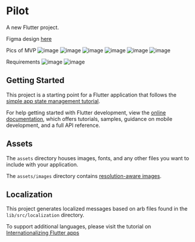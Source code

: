 # Pilot

A new Flutter project.

Figma design [here](https://www.figma.com/proto/yUDFrw4iIPnZgSTyFwJZU2/Joola-Wellness-App?page-id=862%3A1282&type=design&node-id=862-2611&viewport=4370%2C842%2C0.5&t=4WMPuy52zzIluCOr-1&scaling=scale-down&starting-point-node-id=862%3A3500)

Pics of MVP
![image](https://github.com/jason-liau/pilot/assets/91384480/1df77524-6055-43f2-8eed-882820097640)
![image](https://github.com/jason-liau/pilot/assets/91384480/81a9da30-474b-4596-b2fd-6305b71e57ea)
![image](https://github.com/jason-liau/pilot/assets/91384480/45d8cfac-7bda-49a9-8485-604a890f00bc)
![image](https://github.com/jason-liau/pilot/assets/91384480/7a2bef4e-aa6c-430c-ba70-ce8349d4d87d)
![image](https://github.com/jason-liau/pilot/assets/91384480/18a5a305-07e8-4449-a875-d767d9c8b74e)
![image](https://github.com/jason-liau/pilot/assets/91384480/d780de2b-c11c-47ad-a565-0decbc34bf09)

Requirements
![image](https://github.com/jason-liau/pilot/assets/91384480/da92ba3f-d28c-4221-b460-01243852d34d)
![image](https://github.com/jason-liau/pilot/assets/91384480/a0d37461-e91d-47db-bb00-14727152dd23)

## Getting Started

This project is a starting point for a Flutter application that follows the
[simple app state management
tutorial](https://flutter.dev/docs/development/data-and-backend/state-mgmt/simple).

For help getting started with Flutter development, view the
[online documentation](https://flutter.dev/docs), which offers tutorials,
samples, guidance on mobile development, and a full API reference.

## Assets

The `assets` directory houses images, fonts, and any other files you want to
include with your application.

The `assets/images` directory contains [resolution-aware
images](https://flutter.dev/docs/development/ui/assets-and-images#resolution-aware).

## Localization

This project generates localized messages based on arb files found in
the `lib/src/localization` directory.

To support additional languages, please visit the tutorial on
[Internationalizing Flutter
apps](https://flutter.dev/docs/development/accessibility-and-localization/internationalization)

